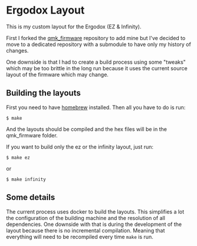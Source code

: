 # Ergodox Layout

This is my custom layout for the Ergodox (EZ & Infinity).

First I forked the [qmk_firmware](https://github.com/qmk/qmk_firmware)
repository to add mine but I've decided to move to a dedicated
repository with a submodule to have only my history of changes.

One downside is that I had to create a build process using some "tweaks"
which may be too brittle in the long run because it uses the current
source layout of the firmware which may change.

## Building the layouts

First you need to have [homebrew](https://brew.sh) installed.
Then all you have to do is run:

    $ make
    
And the layouts should be compiled and the hex files will be in the
qmk_firmware folder.

If you want to build only the ez or the infinity layout, just run:

    $ make ez

or

    $ make infinity

## Some details

The current process uses docker to build the layouts. This simplifies a lot the
configuration of the building machine and the resolution of all dependencies.
One downside with that is during the development of the layout because there is
no incremental compilation. Meaning that everything will need to be recompiled
every time `make` is run.
